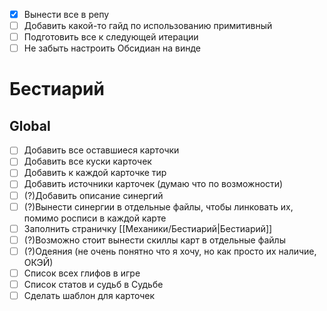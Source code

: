 - [x] Вынести все в репу
- [ ] Добавить какой-то гайд по использованию примитивный
- [ ] Подготовить все к следующей итерации
- [ ] Не забыть настроить Обсидиан на винде

# Бестиарий

## Global
- [ ] Добавить все оставшиеся карточки
- [ ] Добавить все куски карточек
- [ ] Добавить к каждой карточке тир
- [ ] Добавить источники карточек (думаю что по возможности)
- [ ] (?)Добавить описание синергий
- [ ] (?)Вынести синергии в отдельные файлы, чтобы линковать их, помимо росписи в каждой карте
- [ ] Заполнить страничку [[Механики/Бестиарий|Бестиарий]]
- [ ] (?)Возможно стоит вынести скиллы карт в отдельные файлы
- [ ] (?)Одеяния (не очень понятно что я хочу, но как просто их наличие, ОКЭЙ)
- [ ] Список всех глифов в игре
- [ ] Список статов и судьб в Судьбе
- [ ] Сделать шаблон для карточек